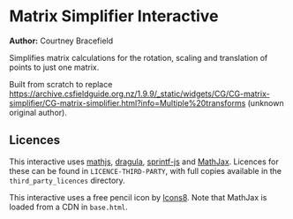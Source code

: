 # Matrix Simplifier Interactive

**Author:** Courtney Bracefield

Simplifies matrix calculations for the rotation, scaling and translation of points to just one matrix.

Built from scratch to replace https://archive.csfieldguide.org.nz/1.9.9/_static/widgets/CG/CG-matrix-simplifier/CG-matrix-simplifier.html?info=Multiple%20transforms (unknown original author).

## Licences

This interactive uses [mathjs](https://github.com/josdejong/mathjs), [dragula](https://github.com/bevacqua/dragula), [sprintf-js](https://github.com/alexei/sprintf.js) and [MathJax](https://github.com/mathjax/MathJax). Licences for these can be found in `LICENCE-THIRD-PARTY`, with full copies available in the `third_party_licences` directory.

This interactive uses a free pencil icon by [Icons8](https://icons8.com).
Note that MathJax is loaded from a CDN in `base.html`.
